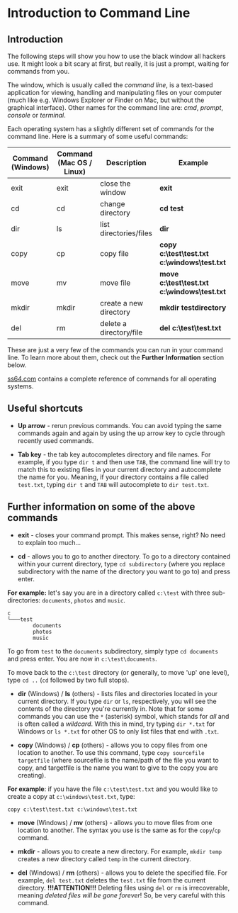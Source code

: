 # Introduction to Command Line


## Introduction
The following steps will show you how to use the black window all hackers use. It might look a bit scary at first, but really, it is just a prompt, waiting for commands from you.

The window, which is usually called the *command line*, is a text-based application for viewing, handling and manipulating files on your computer (much like e.g. Windows Explorer or Finder on Mac, but without the graphical interface). Other names for the command line are: *cmd*, *prompt*, *console* or *terminal*.

Each operating system has a slightly different set of commands for the command line. Here is a summary of some useful commands:

| Command (Windows)      | Command (Mac OS / Linux)    | Description | Example|
| ------------- |-----------|-------------| -----|
| exit    | exit | close the window | **exit** |
| cd      | cd   | change directory      |   **cd test** |
| dir     | ls   |list directories/files      | **dir** |
| copy    | cp   | copy file | **copy c:\test\test.txt c:\windows\test.txt** |
| move | mv | move file | **move c:\test\test.txt c:\windows\test.txt** |
| mkdir | mkdir | create a new directory | **mkdir testdirectory** |
|del | rm | delete a directory/file | **del c:\test\test.txt**


These are just a very few of the commands you can run in your command line. To learn more about them, check out the **Further Information** section below.

[ss64.com](http://ss64.com) contains a complete reference of commands for all operating systems.

## Useful shortcuts

* **Up arrow** - rerun previous commands. You can avoid typing the same commands again and again by using the up arrow key to cycle through recently used commands.


* **Tab key** - the tab key autocompletes directory and file names. For example, if you type `dir t` and then use `TAB`, the command line will try to match this to existing files in your current directory and autocomplete the name for you. Meaning, if your directory contains a file called `test.txt`, typing `dir t` and `TAB` will autocomplete to `dir test.txt`.


## Further information on some of the above commands

* **exit** - closes your command prompt. This makes sense, right? No need to explain too much...


* **cd** - allows you to go to another directory. To go to a directory contained within your current directory, type `cd subdirectory` (where you replace subdirectory with the name of the directory you want to go to) and press enter.

**For example:** let's say you are in a directory called `c:\test` with three sub-directories: `documents`, `photos` and `music`.

    c
    └───test
            documents
            photos
            music

To go from `test` to the `documents` subdirectory, simply type `cd documents` and press enter. You are now in `c:\test\documents`.

To move back to the `c:\test` directory (or generally, to move 'up' one level), type `cd ..` (`cd` followed by two full stops).


* **dir** (Windows) / **ls** (others) - lists files and directories located in your current directory. If you type `dir` or `ls`, respectively, you will see the contents of the directory you're currently in.
Note that for some commands you can use the `*` (asterisk) symbol, which stands for *all* and is often called a *wildcard*. With this in mind, try typing `dir *.txt` for Windows or `ls *.txt` for other OS to only list files that end with `.txt`.


* **copy** (Windows) / **cp** (others) - allows you to copy files from one location to another. To use this command, type `copy sourcefile targetfile` (where sourcefile is the name/path of the file you want to copy, and targetfile is the name you want to give to the copy you are creating).

**For example**: if you have the file `c:\test\test.txt` and you would like to create a copy at `c:\windows\test.txt`, type:

    copy c:\test\test.txt c:\windows\test.txt


* **move** (Windows) / **mv** (others) - allows you to move files from one location to another. The syntax you use is the same as for the `copy`/`cp` command.


* **mkdir** - allows you to create a new directory.  For example, `mkdir temp` creates a new directory called `temp` in the current directory.


* **del** (Windows) / **rm** (others) - allows you to delete the specified file.  For example, `del test.txt` deletes the `test.txt` file from the current directory. **!!!ATTENTION!!!** Deleting files using `del` or `rm` is irrecoverable, meaning _deleted files will be gone forever_! So, be very careful with this command.







